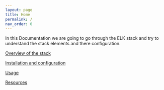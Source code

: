 ```yaml
---
layout: page
title: Home
permalink: /
nav_order: 0
---
```


In this Documentation we are going to go through the ELK stack and try to understand the stack elements and there configuration.

[Overview of the stack](/overview)

[Installation and configuration](/installation)

[Usage](/usage)

[Resources](/Resources)